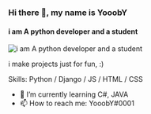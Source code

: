 ### Hi there 👋, my name is YooobY
#### i am A python developer and a student
![i am A python developer and a student](https://arturssmirnovs.github.io/github-profile-readme-generator/images/banner.png)

i make projects just for fun, :)

Skills: Python / Django / JS / HTML / CSS

- 🌱 I’m currently learning C#, JAVA 
- 📫 How to reach me: YooobY#0001 




